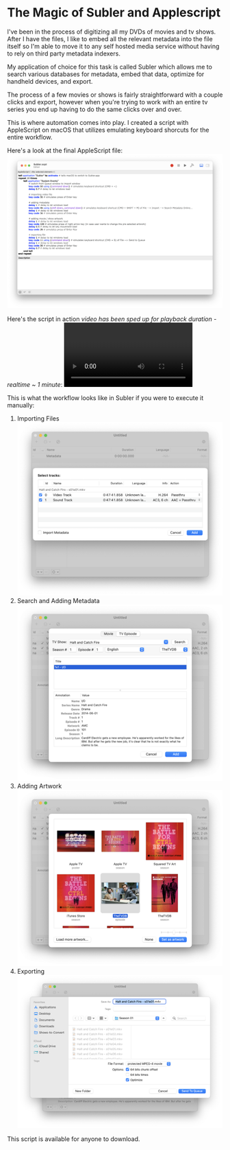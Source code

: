 # The Magic of Subler and Applescript

I've been in the process of digitizing all my DVDs of movies and tv shows. After I have the files, I like to embed all the relevant metadata into the file itself so I'm able to move it to any self hosted media service without having to rely on third party metadata indexers.

My application of choice for this task is called Subler which allows me to search various databases for metadata, embed that data, optimize for handheld devices, and export.

The process of a few movies or shows is fairly straightforward with a couple clicks and export, however when you're trying to work with an entire tv series you end up having to do the same clicks over and over.

This is where automation comes into play. I created a script with AppleScript on macOS that utilizes emulating keyboard shorcuts for the entire workflow.

Here's a look at the final AppleScript file:
![subler-script](/Screenshots/Script.png)

Here's the script in action *video has been sped up for playback duration - realtime ~ 1 minute*:
![subler-video](/Videos/Suber-Script.mp4)

This is what the workflow looks like in Subler if you were to execute it manually:

1. Importing Files
![subler-importing-files](/Screenshots/Step-2-Import-File.png)
2. Search and Adding Metadata
![subler-adding-metadata](/Screenshots/Step-3-Add-Metadata.png)
3. Adding Artwork 
![subler-adding-artwork-1](/Screenshots/Step-4-Adding-Artwork-1.png)
4. Exporting
![subler-exporting](/Screenshots/Step-5-Exporting.png)

This script is available for anyone to download. 
